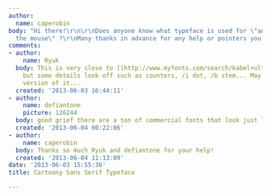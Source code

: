 ```yaml
---
author:
  name: caperobin
body: "Hi there!\r\n\r\nDoes anyone know what typeface is used for \"and nobody noticed
  the mouse\" ?\r\nMany thanks in advance for any help or pointers you can give."
comments:
- author:
    name: Ryuk
  body: This is very close to [[http://www.myfonts.com/search/kabel+ultra|Kabel Ultra]]
    but some details look off such as counters, /i dot, /b stem... May be a modified
    version of it...
  created: '2013-06-03 16:44:11'
- author:
    name: defiantone
    picture: 126244
  body: good grief there are a ton of commercial fonts that look just like kabel.
  created: '2013-06-04 00:22:06'
- author:
    name: caperobin
  body: Thanks so much Ryuk and defiantone for your help!
  created: '2013-06-04 11:13:09'
date: '2013-06-03 15:55:36'
title: Cartoony Sans Serif Typeface

---
```

